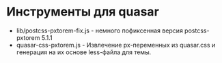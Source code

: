 
Инструменты для quasar
======================

* lib/postcss-pxtorem-fix.js - немного пофиксенная версия postcss-pxtorem 5.1.1
* quasar-css-pxtorem.js - Извлечение px-переменных из quasar.css и генерация на их основе
  less-файла для темы.
  
  